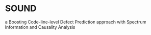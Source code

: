 # SOUND
a Boosting Code-line-level Defect Prediction approach with Spectrum Information and Causality Analysis
